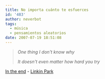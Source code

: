 ```yaml
---
title: No importa cuánto te esfuerces
id: '483'
author: neverbot
tags:
  - música
  - pensamientos aleatorios
date: 2007-07-19 18:51:08
---
```


> *One thing I don't know why* 
>
> *It doesn't even matter how hard you try*

[In the end](http://en.wikipedia.org/wiki/In_the_End) - [Linkin Park](http://en.wikipedia.org/wiki/Linkin_Park)